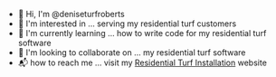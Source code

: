 - 👋 Hi, I'm @deniseturfroberts
- 👀 I'm interested in ... serving my residential turf customers
- 🌿 I'm currently learning ... how to write code for my residential turf software
- 🧠  I'm looking to collaborate on ... my residential turf software
- 📬 how to reach me ... visit my <a href="https://www.artificialturfexpertssocal.com/residential-turf">Residential Turf Installation</a> website
